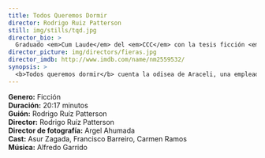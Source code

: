 ```yaml
---
title: Todos Queremos Dormir
director: Rodrigo Ruiz Patterson
still: img/stills/tqd.jpg
director_bio: >
  Graduado <em>Cum Laude</em> del <em>CCC</em> con la tesis ficción <em>Australia</em> por la cual fue nominado al <em>Ariel</em> en 2017 y ganó el premio de Mejor Cortometraje Latinoamericano de Ficción en el Festival Internacional de Cine del Desierto. Además dirigió los cortometrajes <em>En el Camino, Vendetta, Berrettas y Pop, Chicklick</em> y <em>Paradisio</em>; este último fue selección oficial de más de 10 festivales de cine internacionales, entre ellos <em>Cannes</em>, <em>Raindance</em>, <em>La Habana</em> y <em>Morelia</em>
director_picture: img/directors/fieras.jpg
director_imdb: http://www.imdb.com/name/nm2559532/
synopsis: >
  <b>Todos queremos dormir</b> cuenta la odisea de Araceli, una empleada doméstica, la tarde que descubre que su hija Sonia ha desaparecido. Después de encontrar muchas trabas por parte del sistema judicial, decide buscarla ella misma. Araceli tendrá que insertarse en el mundo de la corrupción y hacer hasta lo impensable si pretende recuperarla.
---
```


<b>Genero:</b> Ficción<br>
<b>Duración:</b> 20:17 minutos<br>
<b>Guión:</b> Rodrigo Ruíz Patterson<br>
<b>Director:</b> Rodrigo Ruíz Patterson<br>
<b>Director de fotografía:</b> Argel Ahumada<br>
<b>Cast:</b> Asur Zagada, Francisco Barreiro, Carmen Ramos<br>
<b>Música:</b> Alfredo Garrido<br>
